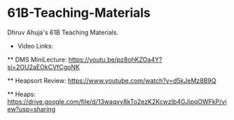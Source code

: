 # 61B-Teaching-Materials
Dhruv Ahuja's 61B Teaching Materials.

* Video Links: 

** DMS MiniLecture: 
https://youtu.be/pz8ohKZOa4Y?si=2OU2aEOkCVfCgoNK

** Heapsort Review:
https://www.youtube.com/watch?v=d5kJeMz8B9Q

** Heaps:
https://drive.google.com/file/d/13waqvy8kTo2ezK2KcwzIb4GJjpqOWFkP/view?usp=sharing

